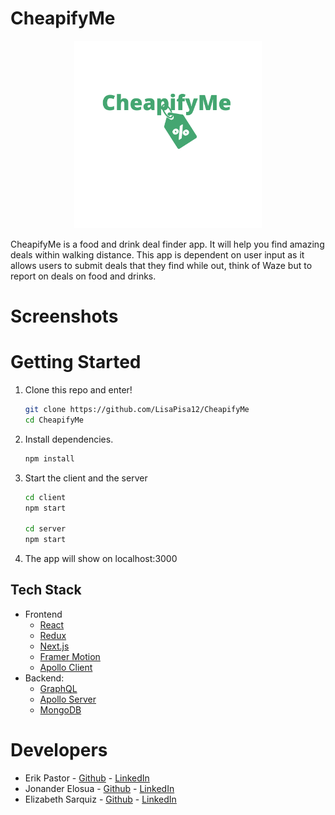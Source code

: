 # CheapifyMe
<p align="center">
  <img src="./client/public/logoGreen.png" width="300">
 </p> 
  
CheapifyMe is a food and drink deal finder app. It will help you find amazing deals within walking distance. This app is dependent on user input as it allows users to submit deals that they find while out, think of Waze but to report on deals on food and drinks.

# Screenshots


# Getting Started
1. Clone this repo and enter!

   ```bash
   git clone https://github.com/LisaPisa12/CheapifyMe
   cd CheapifyMe
   ```

2. Install dependencies.

   ```bash
   npm install
   ```

3. Start the client and the server 
   ```bash
   cd client
   npm start
   
   cd server 
   npm start
   ```

4. The app will show on localhost:3000

## Tech Stack

* Frontend
  * [React](https://reactjs.org/)
  * [Redux](https://redux.js.org/)
  * [Next.js](https://nextjs.org/)
  * [Framer Motion](https://www.framer.com/motion/)
  * [Apollo Client](https://www.apollographql.com/docs/react/)
* Backend:
  * [GraphQL](https://graphql.org/)
  * [Apollo Server](https://www.apollographql.com/docs/)
  * [MongoDB](https://www.mongodb.com/)
 


# Developers
* Erik Pastor - [Github](https://github.com/erikpr1994) - [LinkedIn](https://www.linkedin.com/in/erikpr94/)
* Jonander Elosua - [Github](https://github.com/Jonandereg) - [LinkedIn](https://www.linkedin.com/in/jonander-elosua-41095654/)
* Elizabeth Sarquiz - [Github](https://github.com/LisaPisa12/) - [LinkedIn](https://www.linkedin.com/in/elizabeth-sarquiz-55513a1b9/)

